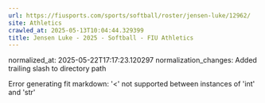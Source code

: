 ```yaml
---
url: https://fiusports.com/sports/softball/roster/jensen-luke/12962/
site: Athletics
crawled_at: 2025-05-13T10:04:44.329399
title: Jensen Luke - 2025 - Softball - FIU Athletics
---
```

normalized_at: 2025-05-22T17:17:23.120297
normalization_changes: Added trailing slash to directory path

Error generating fit markdown: '<' not supported between instances of 'int' and 'str'